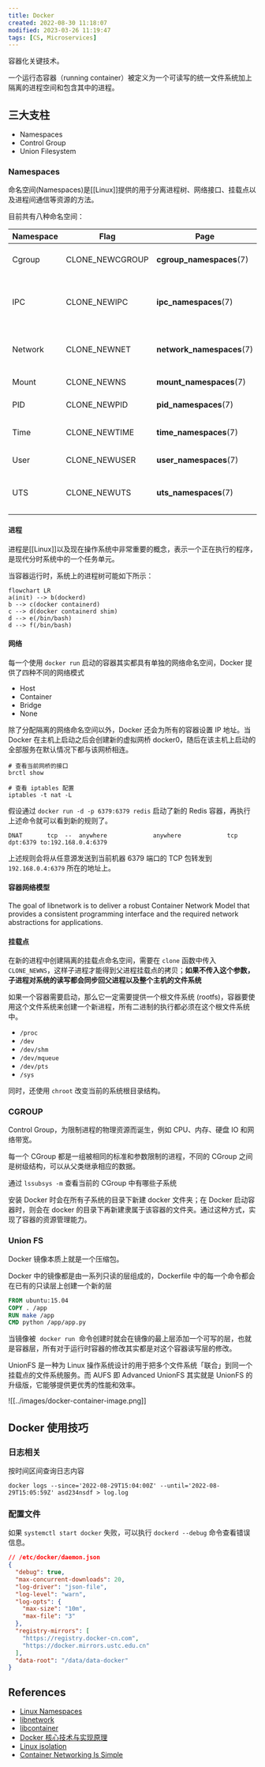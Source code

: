 ```yaml
---
title: Docker
created: 2022-08-30 11:18:07
modified: 2023-03-26 11:19:47
tags: [CS, Microservices]
---
```


容器化关键技术。

一个运行态容器（running container）被定义为一个可读写的统一文件系统加上隔离的进程空间和包含其中的进程。

## 三大支柱

- Namespaces
- Control Group
- Union Filesystem

### Namespaces

命名空间(Namespaces)是[[Linux]]提供的用于分离进程树、网络接口、挂载点以及进程间通信等资源的方法。

目前共有八种命名空间：

| Namespace | Flag            | Page                      | Isolates                             |
| --------- | --------------- | ------------------------- | ------------------------------------ |
| Cgroup    | CLONE_NEWCGROUP | **cgroup_namespaces**(7)  | Cgroup root directory                |
| IPC       | CLONE_NEWIPC    | **ipc_namespaces**(7)     | System V IPC, POSIX message queues   |
| Network   | CLONE_NEWNET    | **network_namespaces**(7) | Network devices, stacks, ports, etc. |
| Mount     | CLONE_NEWNS     | **mount_namespaces**(7)   | Mount Points                         |
| PID       | CLONE_NEWPID    | **pid_namespaces**(7)     | Process IDs                          |
| Time      | CLONE_NEWTIME   | **time_namespaces**(7)    | Boot and monotonic clocks            |
| User      | CLONE_NEWUSER   | **user_namespaces**(7)    | User and group IDs                   |
| UTS       | CLONE_NEWUTS    | **uts_namespaces**(7)     | Hostname and NIS domain name         |

#### 进程

进程是[[Linux]]以及现在操作系统中非常重要的概念，表示一个正在执行的程序，是现代分时系统中的一个任务单元。

当容器运行时，系统上的进程树可能如下所示：

```mermaid
flowchart LR
a(init) --> b(dockerd)
b --> c(docker containerd)
c --> d(docker containerd shim)
d --> e(/bin/bash)
d --> f(/bin/bash)
```

#### 网络

每一个使用 `docker run` 启动的容器其实都具有单独的网络命名空间，Docker 提供了四种不同的网络模式

- Host
- Container
- Bridge
- None

除了分配隔离的网络命名空间以外，Docker 还会为所有的容器设置 IP 地址。当 Docker 在主机上启动之后会创建新的虚拟网桥 docker0，随后在该主机上启动的全部服务在默认情况下都与该网桥相连。

```shell
# 查看当前网桥的接口
brctl show

# 查看 iptables 配置
iptables -t nat -L
```

假设通过 `docker run -d -p 6379:6379 redis` 启动了新的 Redis 容器，再执行上述命令就可以看到新的规则了。

```shell
DNAT       tcp  --  anywhere             anywhere             tcp dpt:6379 to:192.168.0.4:6379
```

上述规则会将从任意源发送到当前机器 6379 端口的 TCP 包转发到 `192.168.0.4:6379` 所在的地址上。

#### 容器网络模型

The goal of libnetwork is to deliver a robust Container Network Model that provides a consistent programming interface and the required network abstractions for applications.

#### 挂载点

在新的进程中创建隔离的挂载点命名空间，需要在 `clone` 函数中传入 `CLONE_NEWNS`，这样子进程才能得到父进程挂载点的拷贝；**如果不传入这个参数，子进程对系统的读写都会同步回父进程以及整个主机的文件系统**

如果一个容器需要启动，那么它一定需要提供一个根文件系统 (rootfs)，容器要使用这个文件系统来创建一个新进程，所有二进制的执行都必须在这个根文件系统中。

- `/proc`
- `/dev`
- `/dev/shm`
- `/dev/mqueue`
- `/dev/pts`
- `/sys`

同时，还使用 `chroot` 改变当前的系统根目录结构。

### CGROUP

Control Group，为限制进程的物理资源而诞生，例如 CPU、内存、硬盘 IO 和网络带宽。

每一个 CGroup 都是一组被相同的标准和参数限制的进程，不同的 CGroup 之间是树级结构，可以从父类继承相应的数据。

通过 `lssubsys -m` 查看当前的 CGroup 中有哪些子系统

安装 Docker 时会在所有子系统的目录下新建 docker 文件夹；在 Docker 启动容器时，则会在 docker 的目录下再新建隶属于该容器的文件夹。通过这种方式，实现了容器的资源管理能力。

### Union FS

Docker 镜像本质上就是一个压缩包。

Docker 中的镜像都是由一系列只读的层组成的，Dockerfile 中的每一个命令都会在已有的只读层上创建一个新的层

```Dockerfile
FROM ubuntu:15.04
COPY . /app
RUN make /app
CMD python /app/app.py
```

当镜像被  `docker run`  命令创建时就会在镜像的最上层添加一个可写的层，也就是容器层，所有对于运行时容器的修改其实都是对这个容器读写层的修改。

UnionFS 是一种为 Linux 操作系统设计的用于把多个文件系统「联合」到同一个挂载点的文件系统服务。而 AUFS 即 Advanced UnionFS 其实就是 UnionFS 的升级版，它能够提供更优秀的性能和效率。

![[../images/docker-container-image.png]]

## Docker 使用技巧

### 日志相关

按时间区间查询日志内容

`docker logs --since='2022-08-29T15:04:00Z' --until='2022-08-29T15:05:59Z' asd234nsdf > log.log`

### 配置文件

如果 `systemctl start docker` 失败，可以执行 `dockerd --debug` 命令查看错误信息。

```json
// /etc/docker/daemon.json
{
  "debug": true,
  "max-concurrent-downloads": 20,
  "log-driver": "json-file",
  "log-level": "warn",
  "log-opts": {
    "max-size": "10m",
    "max-file": "3"
  },
  "registry-mirrors": [
    "https://registry.docker-cn.com",
    "https://docker.mirrors.ustc.edu.cn"
  ],
  "data-root": "/data/data-docker"
}
```

## References

- [Linux Namespaces](https://man7.org/linux/man-pages/man7/namespaces.7.html)
- [libnetwork](https://github.com/moby/libnetwork/blob/master/docs/design.md)
- [libcontainer](https://github.com/opencontainers/runc/blob/master/libcontainer/SPEC.md)
- [Docker 核心技术与实现原理](https://draveness.me/docker/)
- [Linux isolation](https://www.toptal.com/linux/separation-anxiety-isolating-your-system-with-linux-namespaces)
- [Container Networking Is Simple](https://iximiuz.com/en/posts/container-networking-is-simple/)
